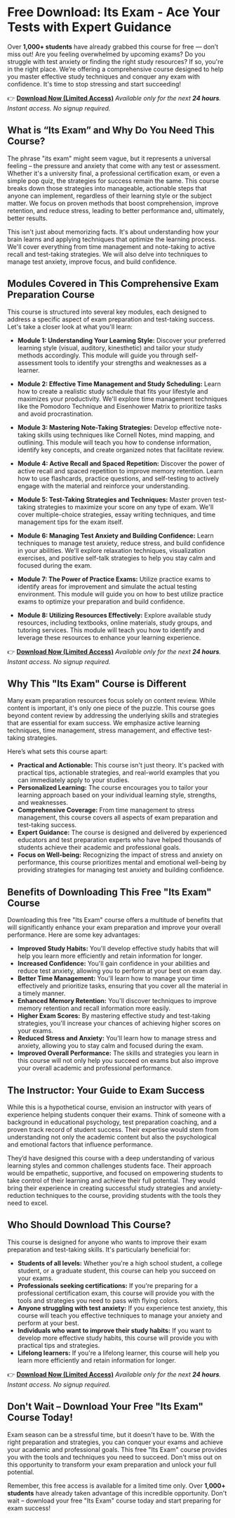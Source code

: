 # Free Download: Its Exam - Ace Your Tests with Expert Guidance

Over **1,000+ students** have already grabbed this course for free — don’t miss out! Are you feeling overwhelmed by upcoming exams? Do you struggle with test anxiety or finding the right study resources? If so, you're in the right place. We’re offering a comprehensive course designed to help you master effective study techniques and conquer any exam with confidence. It's time to stop stressing and start succeeding!

👉 [**Download Now (Limited Access)**](https://udemywork.com/its-exam)
_Available only for the next **24 hours**. Instant access. No signup required._

## What is “Its Exam” and Why Do You Need This Course?

The phrase "its exam" might seem vague, but it represents a universal feeling – the pressure and anxiety that come with any test or assessment. Whether it's a university final, a professional certification exam, or even a simple pop quiz, the strategies for success remain the same. This course breaks down those strategies into manageable, actionable steps that anyone can implement, regardless of their learning style or the subject matter. We focus on proven methods that boost comprehension, improve retention, and reduce stress, leading to better performance and, ultimately, better results.

This isn't just about memorizing facts. It's about understanding how your brain learns and applying techniques that optimize the learning process. We'll cover everything from time management and note-taking to active recall and test-taking strategies. We will also delve into techniques to manage test anxiety, improve focus, and build confidence.

## Modules Covered in This Comprehensive Exam Preparation Course

This course is structured into several key modules, each designed to address a specific aspect of exam preparation and test-taking success. Let's take a closer look at what you'll learn:

*   **Module 1: Understanding Your Learning Style:** Discover your preferred learning style (visual, auditory, kinesthetic) and tailor your study methods accordingly. This module will guide you through self-assessment tools to identify your strengths and weaknesses as a learner.

*   **Module 2: Effective Time Management and Study Scheduling:** Learn how to create a realistic study schedule that fits your lifestyle and maximizes your productivity. We'll explore time management techniques like the Pomodoro Technique and Eisenhower Matrix to prioritize tasks and avoid procrastination.

*   **Module 3: Mastering Note-Taking Strategies:** Develop effective note-taking skills using techniques like Cornell Notes, mind mapping, and outlining. This module will teach you how to condense information, identify key concepts, and create organized notes that facilitate review.

*   **Module 4: Active Recall and Spaced Repetition:** Discover the power of active recall and spaced repetition to improve memory retention. Learn how to use flashcards, practice questions, and self-testing to actively engage with the material and reinforce your understanding.

*   **Module 5: Test-Taking Strategies and Techniques:** Master proven test-taking strategies to maximize your score on any type of exam. We'll cover multiple-choice strategies, essay writing techniques, and time management tips for the exam itself.

*   **Module 6: Managing Test Anxiety and Building Confidence:** Learn techniques to manage test anxiety, reduce stress, and build confidence in your abilities. We'll explore relaxation techniques, visualization exercises, and positive self-talk strategies to help you stay calm and focused during the exam.

*   **Module 7: The Power of Practice Exams:** Utilize practice exams to identify areas for improvement and simulate the actual testing environment. This module will guide you on how to best utilize practice exams to optimize your preparation and build confidence.

*   **Module 8: Utilizing Resources Effectively:** Explore available study resources, including textbooks, online materials, study groups, and tutoring services. This module will teach you how to identify and leverage these resources to enhance your learning experience.

👉 [**Download Now (Limited Access)**](https://udemywork.com/its-exam)
_Available only for the next **24 hours**. Instant access. No signup required._

## Why This "Its Exam" Course is Different

Many exam preparation resources focus solely on content review. While content is important, it's only one piece of the puzzle. This course goes beyond content review by addressing the underlying skills and strategies that are essential for exam success. We emphasize active learning techniques, time management, stress management, and effective test-taking strategies.

Here’s what sets this course apart:

*   **Practical and Actionable:** This course isn't just theory. It's packed with practical tips, actionable strategies, and real-world examples that you can immediately apply to your studies.
*   **Personalized Learning:** The course encourages you to tailor your learning approach based on your individual learning style, strengths, and weaknesses.
*   **Comprehensive Coverage:** From time management to stress management, this course covers all aspects of exam preparation and test-taking success.
*   **Expert Guidance:** The course is designed and delivered by experienced educators and test preparation experts who have helped thousands of students achieve their academic and professional goals.
*   **Focus on Well-being:** Recognizing the impact of stress and anxiety on performance, this course prioritizes mental and emotional well-being by providing strategies for managing test anxiety and building confidence.

## Benefits of Downloading This Free "Its Exam" Course

Downloading this free "Its Exam" course offers a multitude of benefits that will significantly enhance your exam preparation and improve your overall performance. Here are some key advantages:

*   **Improved Study Habits:** You'll develop effective study habits that will help you learn more efficiently and retain information for longer.
*   **Increased Confidence:** You'll gain confidence in your abilities and reduce test anxiety, allowing you to perform at your best on exam day.
*   **Better Time Management:** You'll learn how to manage your time effectively and prioritize tasks, ensuring that you cover all the material in a timely manner.
*   **Enhanced Memory Retention:** You'll discover techniques to improve memory retention and recall information more easily.
*   **Higher Exam Scores:** By mastering effective study and test-taking strategies, you'll increase your chances of achieving higher scores on your exams.
*   **Reduced Stress and Anxiety:** You'll learn how to manage stress and anxiety, allowing you to stay calm and focused during the exam.
*   **Improved Overall Performance:** The skills and strategies you learn in this course will not only help you succeed on exams but also improve your overall academic and professional performance.

## The Instructor: Your Guide to Exam Success

While this is a hypothetical course, envision an instructor with years of experience helping students conquer their exams. Think of someone with a background in educational psychology, test preparation coaching, and a proven track record of student success. Their expertise would stem from understanding not only the academic content but also the psychological and emotional factors that influence performance.

They’d have designed this course with a deep understanding of various learning styles and common challenges students face. Their approach would be empathetic, supportive, and focused on empowering students to take control of their learning and achieve their full potential. They would bring their experience in creating successful study strategies and anxiety-reduction techniques to the course, providing students with the tools they need to excel.

## Who Should Download This Course?

This course is designed for anyone who wants to improve their exam preparation and test-taking skills. It's particularly beneficial for:

*   **Students of all levels:** Whether you're a high school student, a college student, or a graduate student, this course can help you succeed on your exams.
*   **Professionals seeking certifications:** If you're preparing for a professional certification exam, this course will provide you with the tools and strategies you need to pass with flying colors.
*   **Anyone struggling with test anxiety:** If you experience test anxiety, this course will teach you effective techniques to manage your anxiety and perform at your best.
*   **Individuals who want to improve their study habits:** If you want to develop more effective study habits, this course will provide you with practical tips and strategies.
*   **Lifelong learners:** If you're a lifelong learner, this course will help you learn more efficiently and retain information for longer.

👉 [**Download Now (Limited Access)**](https://udemywork.com/its-exam)
_Available only for the next **24 hours**. Instant access. No signup required._

## Don't Wait – Download Your Free "Its Exam" Course Today!

Exam season can be a stressful time, but it doesn't have to be. With the right preparation and strategies, you can conquer your exams and achieve your academic and professional goals. This free "Its Exam" course provides you with the tools and techniques you need to succeed. Don't miss out on this opportunity to transform your exam preparation and unlock your full potential.

Remember, this free access is available for a limited time only. Over **1,000+ students** have already taken advantage of this incredible opportunity. Don't wait – download your free "Its Exam" course today and start preparing for exam success!
